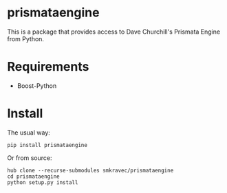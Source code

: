 # prismataengine

This is a package that provides access to Dave Churchill's Prismata Engine from Python.

# Requirements

- Boost-Python

# Install
The usual way:
```
pip install prismataengine
```

Or from source:
```
hub clone --recurse-submodules smkravec/prismataengine
cd prismataengine
python setup.py install
```
